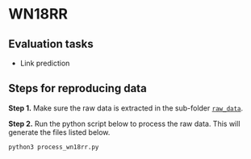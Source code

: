 # WN18RR

## Evaluation tasks
* Link prediction

## Steps for reproducing data
**Step 1.** Make sure the raw data is extracted in the sub-folder <code>[raw_data](./raw_data)</code>.

**Step 2.** Run the python script below to process the raw data. This will generate the files listed below.

```
python3 process_wn18rr.py
```
